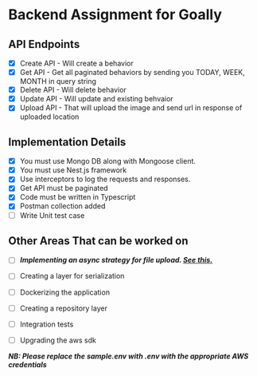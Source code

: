 # Backend Assignment for Goally
## API Endpoints
- [x] Create API - Will create a behavior
- [x] Get API - Get all paginated behaviors by sending you TODAY, WEEK, MONTH in query string
- [x] Delete API - Will delete behavior
- [x] Update API - Will update and existing behvaior
- [x] Upload API - That will upload the image and send url in response of uploaded location
## Implementation Details
- [x] You must use Mongo DB along with Mongoose client.
- [x] You must use Nest.js framework
- [x] Use interceptors to log the requests and responses.
- [x] Get API must be paginated
- [x] Code must be written in Typescript
- [x] Postman collection added
- [ ] Write Unit test case
## Other Areas That can be worked on
- [ ] ***Implementing an async strategy for file upload. [See this.](https://jgefroh.medium.com/software-architecture-image-uploading-67997101a034)***
- [ ] Creating a layer for serialization
- [ ] Dockerizing the application
- [ ] Creating a repository layer
- [ ] Integration tests
- [ ] Upgrading the aws sdk


***NB: Please replace the sample.env with .env with the appropriate AWS credentials***

